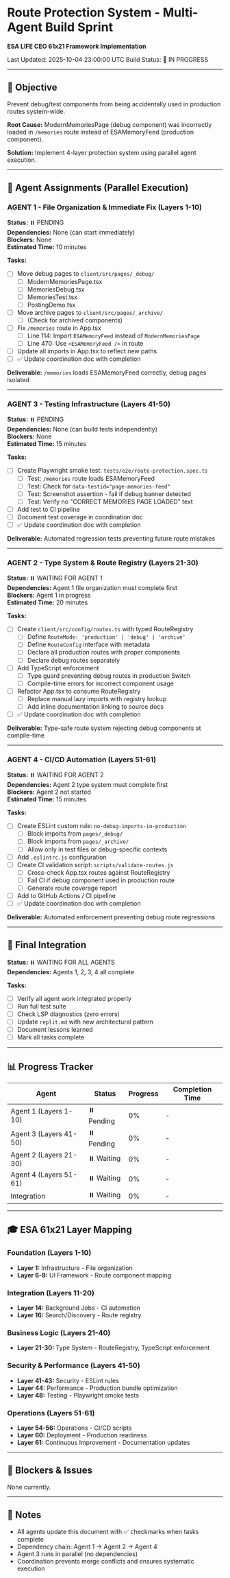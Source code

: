 # Route Protection System - Multi-Agent Build Sprint
**ESA LIFE CEO 61x21 Framework Implementation**

Last Updated: 2025-10-04 23:00:00 UTC
Build Status: 🔄 IN PROGRESS

---

## 🎯 Objective
Prevent debug/test components from being accidentally used in production routes system-wide.

**Root Cause:** ModernMemoriesPage (debug component) was incorrectly loaded in `/memories` route instead of ESAMemoryFeed (production component).

**Solution:** Implement 4-layer protection system using parallel agent execution.

---

## 🤖 Agent Assignments (Parallel Execution)

### **AGENT 1 - File Organization & Immediate Fix** (Layers 1-10)
**Status:** ⏸️ PENDING  
**Dependencies:** None (can start immediately)  
**Blockers:** None  
**Estimated Time:** 10 minutes

**Tasks:**
- [ ] Move debug pages to `client/src/pages/_debug/`
  - [ ] ModernMemoriesPage.tsx
  - [ ] MemoriesDebug.tsx
  - [ ] MemoriesTest.tsx
  - [ ] PostingDemo.tsx
- [ ] Move archive pages to `client/src/pages/_archive/`
  - [ ] (Check for archived components)
- [ ] Fix `/memories` route in App.tsx
  - [ ] Line 114: Import `ESAMemoryFeed` instead of `ModernMemoriesPage`
  - [ ] Line 470: Use `<ESAMemoryFeed />` in route
- [ ] Update all imports in App.tsx to reflect new paths
- [ ] ✅ Update coordination doc with completion

**Deliverable:** `/memories` loads ESAMemoryFeed correctly, debug pages isolated

---

### **AGENT 3 - Testing Infrastructure** (Layers 41-50)
**Status:** ⏸️ PENDING  
**Dependencies:** None (can build tests independently)  
**Blockers:** None  
**Estimated Time:** 15 minutes

**Tasks:**
- [ ] Create Playwright smoke test: `tests/e2e/route-protection.spec.ts`
  - [ ] Test: `/memories` route loads ESAMemoryFeed
  - [ ] Test: Check for `data-testid="page-memories-feed"`
  - [ ] Test: Screenshot assertion - fail if debug banner detected
  - [ ] Test: Verify no "CORRECT MEMORIES PAGE LOADED" text
- [ ] Add test to CI pipeline
- [ ] Document test coverage in coordination doc
- [ ] ✅ Update coordination doc with completion

**Deliverable:** Automated regression tests preventing future route mistakes

---

### **AGENT 2 - Type System & Route Registry** (Layers 21-30)
**Status:** ⏸️ WAITING FOR AGENT 1  
**Dependencies:** Agent 1 file organization must complete first  
**Blockers:** Agent 1 in progress  
**Estimated Time:** 20 minutes

**Tasks:**
- [ ] Create `client/src/config/routes.ts` with typed RouteRegistry
  - [ ] Define `RouteMode: 'production' | 'debug' | 'archive'`
  - [ ] Define `RouteConfig` interface with metadata
  - [ ] Declare all production routes with proper components
  - [ ] Declare debug routes separately
- [ ] Add TypeScript enforcement
  - [ ] Type guard preventing debug routes in production Switch
  - [ ] Compile-time errors for incorrect component usage
- [ ] Refactor App.tsx to consume RouteRegistry
  - [ ] Replace manual lazy imports with registry lookup
  - [ ] Add inline documentation linking to source docs
- [ ] ✅ Update coordination doc with completion

**Deliverable:** Type-safe route system rejecting debug components at compile-time

---

### **AGENT 4 - CI/CD Automation** (Layers 51-61)
**Status:** ⏸️ WAITING FOR AGENT 2  
**Dependencies:** Agent 2 type system must complete first  
**Blockers:** Agent 2 not started  
**Estimated Time:** 15 minutes

**Tasks:**
- [ ] Create ESLint custom rule: `no-debug-imports-in-production`
  - [ ] Block imports from `pages/_debug/`
  - [ ] Block imports from `pages/_archive/`
  - [ ] Allow only in test files or debug-specific contexts
- [ ] Add `.eslintrc.js` configuration
- [ ] Create CI validation script: `scripts/validate-routes.js`
  - [ ] Cross-check App.tsx routes against RouteRegistry
  - [ ] Fail CI if debug component used in production route
  - [ ] Generate route coverage report
- [ ] Add to GitHub Actions / CI pipeline
- [ ] ✅ Update coordination doc with completion

**Deliverable:** Automated enforcement preventing debug route regressions

---

## 🔗 Final Integration

**Status:** ⏸️ WAITING FOR ALL AGENTS  
**Dependencies:** Agents 1, 2, 3, 4 all complete  

**Tasks:**
- [ ] Verify all agent work integrated properly
- [ ] Run full test suite
- [ ] Check LSP diagnostics (zero errors)
- [ ] Update `replit.md` with new architectural pattern
- [ ] Document lessons learned
- [ ] Mark all tasks complete

---

## 📊 Progress Tracker

| Agent | Status | Progress | Completion Time |
|-------|--------|----------|-----------------|
| Agent 1 (Layers 1-10) | ⏸️ Pending | 0% | - |
| Agent 3 (Layers 41-50) | ⏸️ Pending | 0% | - |
| Agent 2 (Layers 21-30) | ⏸️ Waiting | 0% | - |
| Agent 4 (Layers 51-61) | ⏸️ Waiting | 0% | - |
| Integration | ⏸️ Waiting | 0% | - |

---

## 🎓 ESA 61x21 Layer Mapping

### Foundation (Layers 1-10)
- **Layer 1:** Infrastructure - File organization
- **Layer 6-9:** UI Framework - Route component mapping

### Integration (Layers 11-20)
- **Layer 14:** Background Jobs - CI automation
- **Layer 16:** Search/Discovery - Route registry

### Business Logic (Layers 21-40)
- **Layer 21-30:** Type System - RouteRegistry, TypeScript enforcement

### Security & Performance (Layers 41-50)
- **Layer 41-43:** Security - ESLint rules
- **Layer 44:** Performance - Production bundle optimization
- **Layer 48:** Testing - Playwright smoke tests

### Operations (Layers 51-61)
- **Layer 54-56:** Operations - CI/CD scripts
- **Layer 60:** Deployment - Production readiness
- **Layer 61:** Continuous Improvement - Documentation updates

---

## 🚨 Blockers & Issues

None currently.

---

## 📝 Notes

- All agents update this document with ✅ checkmarks when tasks complete
- Dependency chain: Agent 1 → Agent 2 → Agent 4
- Agent 3 runs in parallel (no dependencies)
- Coordination prevents merge conflicts and ensures systematic execution
